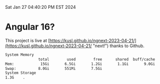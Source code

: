 Sat Jan 27 04:40:20 PM EST 2024

# Angular 16?


This project is live at [https://kusl.github.io/ngnext-2023-04-21/](https://kusl.github.io/ngnext-2023-04-21/ "next!") thanks to Github.

```bash
System Memory
               total        used        free      shared  buff/cache   available
Mem:            15Gi       6.5Gi       1.2Gi       1.1Gi       9.0Gi       8.8Gi
Swap:          8.0Gi       551Mi       7.5Gi
System Storage
1.3G	.
```
```bash
